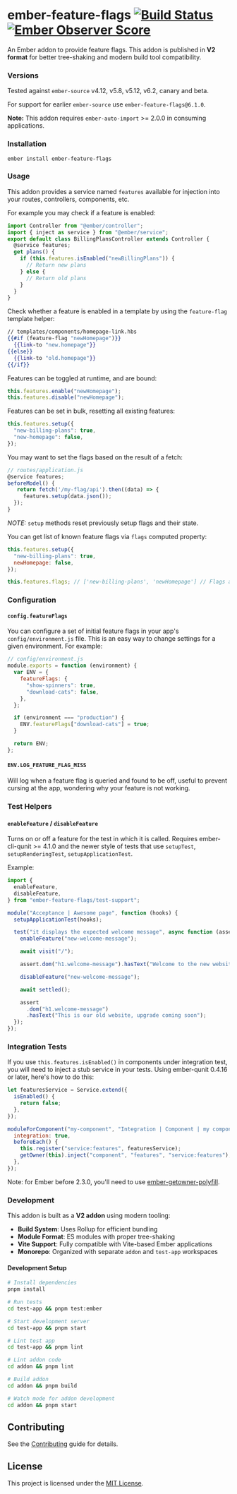 # ember-feature-flags [![Build Status](https://github.com/kategengler/ember-feature-flags/actions/workflows/ci.yml/badge.svg)](https://github.com/kategengler/ember-feature-flags/actions/workflows/ci.yml) [![Ember Observer Score](http://emberobserver.com/badges/ember-feature-flags.svg)](http://emberobserver.com/addons/ember-feature-flags)

An Ember addon to provide feature flags. This addon is published in **V2 format** for better tree-shaking and modern build tool compatibility.

### Versions

Tested against `ember-source` v4.12, v5.8, v5.12, v6.2, canary and beta.

For support for earlier `ember-source` use `ember-feature-flags@6.1.0`.

**Note:** This addon requires `ember-auto-import` >= 2.0.0 in consuming applications.

### Installation

```
ember install ember-feature-flags
```

### Usage

This addon provides a service named `features` available for injection into your routes, controllers, components, etc.

For example you may check if a feature is enabled:

```js
import Controller from "@ember/controller";
import { inject as service } from "@ember/service";
export default class BillingPlansController extends Controller {
  @service features;
  get plans() {
    if (this.features.isEnabled("newBillingPlans")) {
      // Return new plans
    } else {
      // Return old plans
    }
  }
}
```

Check whether a feature is enabled in a template by using the `feature-flag` template helper:

```hbs
// templates/components/homepage-link.hbs
{{#if (feature-flag "newHomepage")}}
  {{link-to "new.homepage"}}
{{else}}
  {{link-to "old.homepage"}}
{{/if}}
```

Features can be toggled at runtime, and are bound:

```js
this.features.enable("newHomepage");
this.features.disable("newHomepage");
```

Features can be set in bulk, resetting all existing features:

```js
this.features.setup({
  "new-billing-plans": true,
  "new-homepage": false,
});
```

You may want to set the flags based on the result of a fetch:

```js
// routes/application.js
@service features;
beforeModel() {
   return fetch('/my-flag/api').then((data) => {
     features.setup(data.json());
  });
}
```

_NOTE:_ `setup` methods reset previously setup flags and their state.

You can get list of known feature flags via `flags` computed property:

```js
this.features.setup({
  "new-billing-plans": true,
  newHomepage: false,
});

this.features.flags; // ['new-billing-plans', 'newHomepage'] // Flags are exactly as they are passed in when set
```

### Configuration

#### `config.featureFlags`

You can configure a set of initial feature flags in your app's `config/environment.js` file. This
is an easy way to change settings for a given environment. For example:

```javascript
// config/environment.js
module.exports = function (environment) {
  var ENV = {
    featureFlags: {
      "show-spinners": true,
      "download-cats": false,
    },
  };

  if (environment === "production") {
    ENV.featureFlags["download-cats"] = true;
  }

  return ENV;
};
```

#### `ENV.LOG_FEATURE_FLAG_MISS`

Will log when a feature flag is queried and found to be off, useful to prevent cursing at the app,
wondering why your feature is not working.

### Test Helpers

#### `enableFeature` / `disableFeature`

Turns on or off a feature for the test in which it is called.
Requires ember-cli-qunit >= 4.1.0 and the newer style of tests that use `setupTest`, `setupRenderingTest`, `setupApplicationTest`.

Example:

```js
import {
  enableFeature,
  disableFeature,
} from "ember-feature-flags/test-support";

module("Acceptance | Awesome page", function (hooks) {
  setupApplicationTest(hooks);

  test("it displays the expected welcome message", async function (assert) {
    enableFeature("new-welcome-message");

    await visit("/");

    assert.dom("h1.welcome-message").hasText("Welcome to the new website!");

    disableFeature("new-welcome-message");

    await settled();

    assert
      .dom("h1.welcome-message")
      .hasText("This is our old website, upgrade coming soon");
  });
});
```

### Integration Tests

If you use `this.features.isEnabled()` in components under integration test, you will need to inject a stub service in your tests. Using ember-qunit 0.4.16 or later, here's how to do this:

```js
let featuresService = Service.extend({
  isEnabled() {
    return false;
  },
});

moduleForComponent("my-component", "Integration | Component | my component", {
  integration: true,
  beforeEach() {
    this.register("service:features", featuresService);
    getOwner(this).inject("component", "features", "service:features");
  },
});
```

Note: for Ember before 2.3.0, you'll need to use [ember-getowner-polyfill](https://github.com/rwjblue/ember-getowner-polyfill).

### Development

This addon is built as a **V2 addon** using modern tooling:

- **Build System**: Uses Rollup for efficient bundling
- **Module Format**: ES modules with proper tree-shaking
- **Vite Support**: Fully compatible with Vite-based Ember applications
- **Monorepo**: Organized with separate `addon` and `test-app` workspaces

#### Development Setup

```bash
# Install dependencies
pnpm install

# Run tests
cd test-app && pnpm test:ember

# Start development server
cd test-app && pnpm start

# Lint test app
cd test-app && pnpm lint

# Lint addon code
cd addon && pnpm lint

# Build addon
cd addon && pnpm build

# Watch mode for addon development
cd addon && pnpm start
```

## Contributing

See the [Contributing](CONTRIBUTING.md) guide for details.

## License

This project is licensed under the [MIT License](LICENSE.md).
